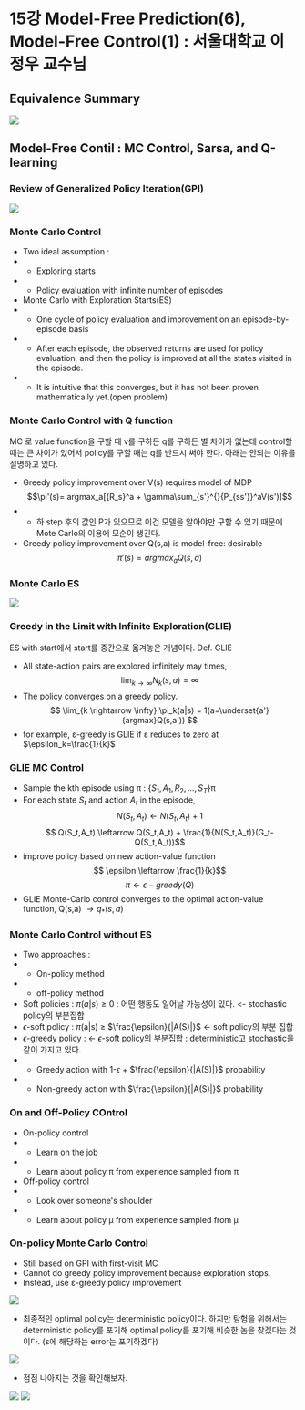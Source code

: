 # 15강 Model-Free Prediction(6), Model-Free Control(1) : 서울대학교 이정우 교수님

## Equivalence Summary
<img src="./img/85_summary.PNG">  

## Model-Free Contil : MC Control, Sarsa, and Q-learning
### Review of Generalized Policy Iteration(GPI)
<img src="./img/86_GPI.PNG">  

### Monte Carlo Control
- Two ideal assumption :
- - Exploring starts
- - Policy evaluation with infinite number of episodes
- Monte Carlo with Exploration Starts(ES)
- - One cycle of policy evaluation and improvement on an episode-by-episode basis
- - After each episode, the observed returns are used for policy evaluation, and then the policy is improved at all the states visited in the episode.
- - It is intuitive that this converges, but it has not been proven mathematically yet.(open problem)

### Monte Carlo Control with Q function
MC 로 value function을 구할 때 v를 구하든 q를 구하든 별 차이가 없는데 control할 때는 큰 차이가 있어서 policy를 구할 때는 q를 반드시 써야 한다. 아래는 안되는 이유를 설명하고 있다. 
- Greedy policy improvement over V(s) requires model of MDP
$$\pi'(s)= argmax_a[{R_s}^a + \gamma\sum_{s'}^{}{P_{ss'}}^aV(s')]$$
- - 하 step 후의 값인 P가 있으므로 이건 모델을 알아야만 구할 수 있기 때문에 Mote Carlo의 이용에 모순이 생긴다.
- Greedy policy improvement over Q(s,a) is model-free: desirable
$$\pi'(s) = argmax_aQ(s,a)$$

### Monte Carlo ES 
<img src="./img/88_algorithm.PNG">  

### Greedy in the Limit with Infinite Exploration(GLIE)
ES with start에서 start를 중간으로 옮겨놓은 개념이다.
Def. GLIE 
- All state-action pairs are explored infinitely may times,
$$ \lim_{k \rightarrow \infty} N_k(s,a) = \infty $$
- The policy converges on a greedy policy.
$$ \lim_{k \rightarrow \infty} \pi_k(a|s) = 1(a=\underset{a'}{argmax}Q(s,a')) $$
- for example, &epsilon;-greedy is GLIE if &epsilon; reduces to zero at $\epsilon_k=\frac{1}{k}$

### GLIE MC Control 
- Sample the kth episode using &pi; : {$S_1, A_1, R_2, ..., S_T$}&pi;
- For each state $S_t$ and action $A_t$ in the episode,
$$ N(S_t,A_t) \leftarrow N(S_t,A_t)+1$$
$$ Q(S_t,A_t) \leftarrow Q(S_t,A_t) + \frac{1}{N(S_t,A_t)}(G_t-Q(S_t,A_t))$$
- improve policy based on new action-value function
$$ \epsilon \leftarrow \frac{1}{k}$$
$$ \pi \leftarrow \epsilon - greedy(Q)$$
- GLIE Monte-Carlo control converges to the optimal action-value function, Q(s,a) $\rightarrow q_*(s,a)$

### Monte Carlo Control without ES
- Two approaches :
- - On-policy method
- - off-policy method
- Soft policies : $\pi(a|s) \geq 0$ : 어떤 행동도 일어날 가능성이 있다. <- stochastic policy의 부분집합
- $\epsilon$-soft policy : $\pi$(a|s) $\geq$ $\frac{\epsilon}{|A(S)|}$ <- soft policy의 부분 집합 
- $\epsilon$-greedy policy  : <- $\epsilon$-soft policy의 부분집합 : deterministic고 stochastic을 같이 가지고 있다.
- - Greedy action with 1-$\epsilon$ + $\frac{\epsilon}{|A(S)|}$ probability
- - Non-greedy action with $\frac{\epsilon}{|A(S)|}$ probability

### On and Off-Policy COntrol
- On-policy control
- - Learn on the job
- - Learn about policy &pi; from experience sampled from &pi;
- Off-policy control
- - Look over someone's shoulder
- - Learn about policy &mu; from experience sampled from &mu;

### On-policy Monte Carlo Control
- Still based on GPI with first-visit MC
- Cannot do greedy policy improvement because exploration stops.
- Instead, use &epsilon;-greedy policy improvement  

<img src="./img/90_algorithm.PNG">   

- 최종적인 optimal policy는 deterministic policy이다. 하지만 탐험을 위해서는 deterministic policy를 포기해 optimal policy를 포기해 비슷한 놈을 찾겠다는 것이다. (&epsilon;에 해당하는 error는 포기하겠다)

<img src="./img/89_algorithm.PNG">   

- 점점 나아지는 것을 확인해보자.

<img src="./img/91_algorithm.PNG">   

<img src="./img/92_algorithm.PNG">   
